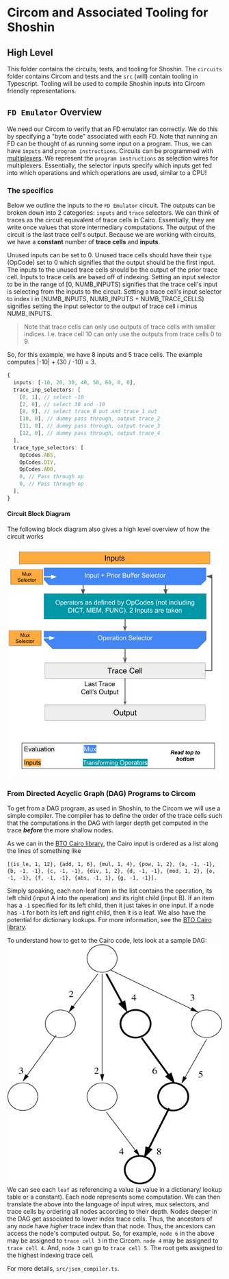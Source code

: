 # Circom and Associated Tooling for Shoshin

## High Level

This folder contains the circuits, tests, and tooling for Shoshin. The `circuits` folder
contains Circom and tests and the `src` (will) contain tooling in Typescript. Tooling will be used to compile
Shoshin inputs into Circom friendly representations.

## `FD Emulator` Overview

We need our Circom to verify that an FD emulator ran correctly. We do this by specifying a "byte code" associated with each FD. Note that running an FD can be thought of as running some input on a program. Thus, we can have `inputs` and `program instructions`. Circuits can be programmed with [multiplexers](https://en.wikipedia.org/wiki/Multiplexer). We represent the `program instructions` as selection wires for multiplexers. Essentially, the selector inputs specify which inputs get fed into which operations and which operations are used, similar to a CPU!

### The specifics

Below we outline the inputs to the `FD Emulator` circuit. The outputs can be broken down into 2 categories: `inputs` and `trace` selectors. We can think of traces as the circuit equivalent of trace cells in Cairo. Essentially, they are write once values that store intermediary computations. The output of the circuit is the last trace cell's output. Because we are working with circuits, we have a **constant** number of **trace cells** and **inputs**.

Unused inputs can be set to 0. Unused trace cells should have their `type` (OpCode) set to 0 which signifies that the output should be the first input. The inputs to the unused trace cells should be the output of the prior trace cell.
Inputs to trace cells are based off of indexing. Setting an input selector to be in the range of [0, NUMB_INPUTS) signifies that the trace cell's input is selecting from the inputs to the circuit. Setting a trace cell's input selector to index i in [NUMB_INPUTS, NUMB_INPUTS + NUMB_TRACE_CELLS) signifies setting the input selector to the output of trace cell i minus NUMB_INPUTS.

> Note that trace cells can only use outputs of trace cells with smaller indices. I.e. trace cell 10 can only use the outputs from trace cells 0 to 9.

So, for this example, we have 8 inputs and 5 trace cells.
The example computes |-10| + (30 / -10) = 3.

```typescript
{
  inputs: [-10, 20, 30, 40, 50, 60, 0, 0],
  trace_inp_selectors: [
    [0, 1], // select -10
    [2, 0], // select 30 and -10
    [8, 9], // select trace_0 out and trace_1 out
    [10, 0], // dummy pass through, output trace_2
    [11, 0], // dummy pass through, output trace_3
    [12, 0], // dummy pass through, output trace_4
  ],
  trace_type_selectors: [
    OpCodes.ABS,
    OpCodes.DIV,
    OpCodes.ADD,
    0, // Pass through op
    0, // Pass through op
  ],
}
```

#### Circuit Block Diagram

The following block diagram also gives a high level overview of how the circuit works
![imgs/FDBlockDiagram.png](imgs/FDBlockDiagram.png)

### From Directed Acyclic Graph (DAG) Programs to Circom

To get from a DAG program, as used in Shoshin, to the Circom we will use a simple compiler. The compiler has to define the order of the trace cells such that the computations in the DAG with larger depth get computed in the trace **_before_** the more shallow nodes.

As we can in the [BTO Cairo library](https://github.com/greged93/bto-cairo), the Cairo input is ordered as a list along the lines of something like

```
[{is_le, 1, 12}, {add, 1, 6}, {mul, 1, 4}, {pow, 1, 2}, {a, -1, -1}, {b, -1, -1}, {c, -1, -1}, {div, 1, 2}, {d, -1, -1}, {mod, 1, 2}, {e, -1, -1}, {f, -1, -1}, {abs, -1, 1}, {g, -1, -1}].

```

Simply speaking, each non-leaf item in the list contains the operation, its left child (input A into the operation) and its right child (input B). If an item has a `-1` specified for its left child, then it just takes in one input. If a node has `-1` for both its left and right child, then it is a leaf. We also have the potential for dictionary lookups. For more information, see the [BTO Cairo library](https://github.com/greged93/bto-cairo).

To understand how to get to the Cairo code, lets look at a sample DAG:
![imgs/SimpleDag.png](imgs/SimpleDag.png)
We can see each `leaf` as referencing a value (a value in a dictionary/ lookup table or a constant). Each node represents some computation. We can then translate the above into the language of input wires, mux selectors, and trace cells by ordering all nodes according to their depth. Nodes deeper in the DAG get associated to lower index trace cells. Thus, the ancestors of any node have _higher_ trace index than that node. Thus, the ancestors can access the node's computed output. So, for example, `node 6` in the above may be assigned to `trace cell 3` in the Circom. `node 4` may be assigned to `trace cell 4`. And, `node 3` can go to `trace cell 5`. The root gets assigned to the highest indexing trace cell.

For more details, `src/json_compiler.ts`.
